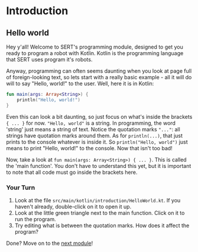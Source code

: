 # Introduction

## Hello world

Hey y'all! Welcome to SERT's programming module, designed to get you ready to program a robot
with Kotlin. Kotlin is the programming language that SERT uses program it's robots.

Anyway, programming can often seems daunting when you look at page full of foreign-looking text,
so lets start with a really basic example - all it will do will to say "Hello, world!" to the user.
Well, here it is in Kotlin:

```kotlin
fun main(args: Array<String>) {
    println("Hello, world!")
}
```

Even this can look a bit daunting, so just focus on what's inside the brackets `{ ... }` for now.
`"Hello, world"` is a string. In programming, the word 'string' just means a string of text. Notice
 the quotation marks `"..."`: all strings have quotation marks around them. As for `println(...)`, 
 that just prints to the console whatever is inside it. So `println("Hello, world")` just means to
 print "Hello, world!" to the console. Now that isn't too bad!

Now, take a look at `fun main(args: Array<String>) { ... }`. This is called the 'main function'. You 
don't have to understand this yet, but it is important to note that all code must go inside the 
brackets here.

### Your Turn

1. Look at the file `src/main/kotlin/introduction/HelloWorld.kt`. If you haven't already, 
double-click on it to open it up.
2. Look at the little green triangle next to the main function. Click on it to run the program.
3. Try editing what is between the quotation marks. How does it affect the program?

Done? Move on to the [next module](../part1/1-VARIABLES.md)!
